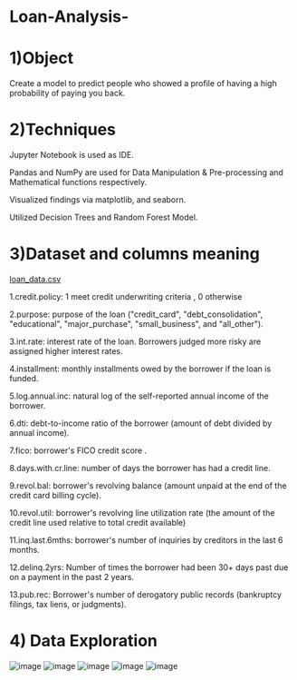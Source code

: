 # Loan-Analysis-

# 1)Object

Create a model to predict people who showed a profile of having a high probability of paying you back.


# 2)Techniques

Jupyter Notebook is used as IDE.

Pandas and NumPy are used for Data Manipulation & Pre-processing and Mathematical functions respectively.

Visualized findings via matplotlib, and seaborn.

Utilized Decision Trees and Random Forest Model.

# 3)Dataset and columns meaning

[loan_data.csv](https://github.com/YANHONGLU/Loan-Analysis-/files/9952733/loan_data.csv)


1.credit.policy: 1 meet credit underwriting criteria ,  0 otherwise

2.purpose: purpose of the loan ("credit_card", "debt_consolidation", "educational", "major_purchase", "small_business", and "all_other").

3.int.rate:  interest rate of the loan. Borrowers judged more risky are assigned higher interest rates.

4.installment:  monthly installments owed by the borrower if the loan is funded.

5.log.annual.inc:  natural log of the self-reported annual income of the borrower.

6.dti:  debt-to-income ratio of the borrower (amount of debt divided by annual income).

7.fico: borrower's FICO credit score .

8.days.with.cr.line: number of days the borrower has had a credit line.

9.revol.bal:  borrower's revolving balance (amount unpaid at the end of the credit card billing cycle).

10.revol.util: borrower's revolving line utilization rate (the amount of the credit line used relative to total credit available)

11.inq.last.6mths: borrower's number of inquiries by creditors in the last 6 months.

12.delinq.2yrs: Number of times the borrower had been 30+ days past due on a payment in the past 2 years.

13.pub.rec: Borrower's number of derogatory public records (bankruptcy filings, tax liens, or judgments).

# 4) Data Exploration
![image](https://user-images.githubusercontent.com/74843963/200357025-87bc1a11-9075-467f-b05c-648fc8af4258.png)
![image](https://user-images.githubusercontent.com/74843963/200356998-0b1eb3b0-08b9-44ed-ab8f-c972c701d47b.png)
![image](https://user-images.githubusercontent.com/74843963/200356968-e256b1cf-b3b9-4612-88fe-e87a99ec0653.png)
![image](https://user-images.githubusercontent.com/74843963/200356866-f1e02605-deee-48fb-bdd9-8a058d26c011.png)
![image](https://user-images.githubusercontent.com/74843963/200356915-5dc9611c-2e2d-4306-afa5-948994857e8d.png)

